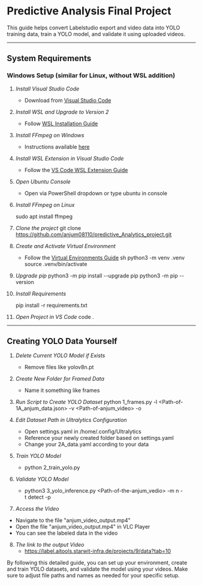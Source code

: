 
# Predictive Analysis Final Project

This guide helps convert Labelstudio export and video data into YOLO training data, train a YOLO model, and validate it using uploaded videos.

---

## System Requirements

### Windows Setup (similar for Linux, without WSL addition)

1. *Install Visual Studio Code*
   - Download from [Visual Studio Code](https://code.visualstudio.com/Download)

2. *Install WSL and Upgrade to Version 2*
   - Follow [WSL Installation Guide](https://learn.microsoft.com/de-de/windows/wsl/install)

3. *Install FFmpeg on Windows*
   - Instructions available [here](https://www.geeksforgeeks.org/how-to-install-ffmpeg-on-windows/)

4. *Install WSL Extension in Visual Studio Code*
   - Follow the [VS Code WSL Extension Guide](https://code.visualstudio.com/docs/remote/wsl)

5. *Open Ubuntu Console*
   - Open via PowerShell dropdown or type ubuntu in console

   
6. *Install FFmpeg on Linux*
   
   sudo apt install ffmpeg

7. *Clone the project* 
   git clone https://github.com/anjum08110/predictive_Analytics_project.git

8. *Create and Activate Virtual Environment*
   - Follow the [Virtual Environments Guide](https://packaging.python.org/en/latest/guides/installing-using-pip-and-virtual-environments/)
   sh
   python3 -m venv .venv
   source .venv/bin/activate
   

9. *Upgrade pip*
    python3 -m pip install --upgrade pip
    python3 -m pip --version
   

10. *Install Requirements*
    
    pip install -r requirements.txt
    

11. *Open Project in VS Code*
    code .
    

---

## Creating YOLO Data Yourself

1. *Delete Current YOLO Model if Exists*
   - Remove files like yolov8n.pt

2. *Create New Folder for Framed Data*
   - Name it something like frames

3. *Run Script to Create YOLO Dataset*
   python 1_frames.py -l <Path-of-1A_anjum_data.json> -v <Path-of-anjum_video> -o <Path-of-the-framed-output-folder> 
   

4. *Edit Dataset Path in Ultralytics Configuration*
   - Open settings.yaml in /home/.config/Ultralytics
   - Reference your newly created folder based on settings.yaml
   - Change your 2A_data.yaml according to your data

5. *Train YOLO Model*
   - python 2_train_yolo.py
   

6. *Validate YOLO Model*
   - python3 3_yolo_inference.py <Path-of-the-anjum_vedio> -m n -t detect -p
   
7. *Access the Video*
  - Navigate to the file "anjum_video_output.mp4" 
  - Open the file "anjum_video_output.mp4" in VLC Player
  - You can see the labeled data in the video


8. *The link to the output Video*
   - https://label.aitools.starwit-infra.de/projects/9/data?tab=10



By following this detailed guide, you can set up your environment, create and train YOLO datasets, and validate the model using your videos. Make sure to adjust file paths and names as needed for your specific setup.

